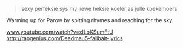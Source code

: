 > sexy perfeksie
> sys my liewe heksie
> koeler as julle koekemoers

Warming up for Parow by spitting rhymes and reaching for the sky.

www.youtube.com/watch?v=xILoKSumFtU
http://rapgenius.com/Deadmau5-failbait-lyrics
